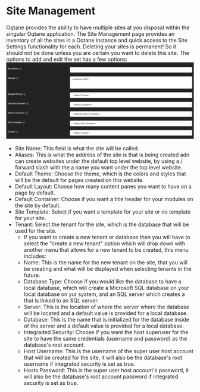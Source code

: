 # Site Management

Oqtane provides the ability to have multiple sites at you disposal within the singular Oqtane application\. The Site Management page provides an inventory of all the sites in a Oqtane instance and quick access to the Site Settings functionality for each\. Deleting your sites is permanent\! So it should not be done unless you are certain you want to delete this site\. The options to add and edit the set has a few options:
![site-managemnt](site-management.png)
* Site Name: This field is what the site will be called\.
* Aliases: This is what the address of the site is that is being created adn can create websites under the default top level website, by using a / forward slash with the a name you want under the top level website\.
* Default Theme: Choose the theme, which is the colors and styles that will be the default for pages created on this website\.
* Default Layout: Choose how many content panes you want to have on a page by default\.
* Default Container: Choose if you want a title header for your modules on the site by default\.
* Site Template: Select if you want a template for your site or no template for your site\.
* Tenant: Select the tenant for the site, which is the database that will be used for the site\.
    * If you want to create a new tenant or database then you will have to select the "create a new tenant" option which will drop down with another menu that allows for a new tenant to be created, this menu includes:
    * Name: This is the name for the new tenant on the site, that you will be creating and what will be displayed when selecting tenants in the future\.
    * Database Type: Choose if you would like the database to have a local database, which will create a Microsoft SQL database on your local database on yur system, and an SQL server which creates a that is linked to an SQL server\.
    * Server: This is the location of where the server where the database will be located and a default value is provided for a local database\.
    * Database: This is the name that is initialized for the database inside of the server and a default value is provided for a local database\.
    * Integraded Security: Choose if you want the host superuser for the site to have the same credentials \(username and password\) as the database's root account\.
    * Host Username: This is the username of the super user host account that will be created for the site, it will also be the database's root username if integrated security is set as true\.
    * Hosts Password: This is the super user host account's password, it will also be the database's root account password if integrated security is set as true\.
    